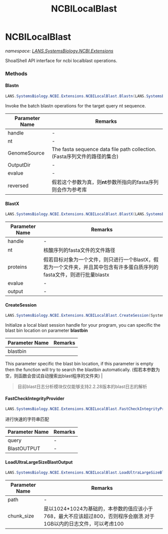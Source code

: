 ﻿---
title: NCBILocalBlast
---

# NCBILocalBlast
_namespace: [LANS.SystemsBiology.NCBI.Extensions](N-LANS.SystemsBiology.NCBI.Extensions.html)_

ShoalShell API interface for ncbi localblast operations.



### Methods

#### Blastn
```csharp
LANS.SystemsBiology.NCBI.Extensions.NCBILocalBlast.Blastn(LANS.SystemsBiology.NCBI.Extensions.LocalBLAST.InteropService.InteropService,System.String,System.Collections.Generic.IEnumerable{System.String},System.String,System.String,System.Boolean,System.Int32,System.Int32)
```
Invoke the batch blastn operations for the target query nt sequence.

|Parameter Name|Remarks|
|--------------|-------|
|handle|-|
|nt|-|
|GenomeSource|The fasta sequence data file path collection.(Fasta序列文件的路径的集合)|
|OutputDir|-|
|evalue|-|
|reversed|假若这个参数为真，则**nt**参数所指向的fasta序列则会作为参考库|


#### BlastX
```csharp
LANS.SystemsBiology.NCBI.Extensions.NCBILocalBlast.BlastX(LANS.SystemsBiology.NCBI.Extensions.LocalBLAST.InteropService.InteropService,System.String,System.String,System.String,System.String)
```


|Parameter Name|Remarks|
|--------------|-------|
|handle|-|
|nt|核酸序列的fasta文件的文件路径|
|proteins|假若目标对象为一个文件，则只进行一个BlastX，假若为一个文件夹，并且其中包含有许多蛋白质序列的fasta文件，则进行批量blastx|
|evalue|-|
|output|-|


#### CreateSession
```csharp
LANS.SystemsBiology.NCBI.Extensions.NCBILocalBlast.CreateSession(System.String)
```
Initialize a local blast session handle for your program, you can specific the blast bin location on parameter **blastbin**

|Parameter Name|Remarks|
|--------------|-------|
|blastbin|
 This parameter specific the blast bin location, if this parameter is empty then the function will try to search the blastbin automatically.
 (假若本参数为空，则函数会尝试自动搜索出blast程序的文件夹)
 |

> 目前blast日志分析模块仅仅能够支持2.2.28版本的blast日志的解析

#### FastCheckIntegrityProvider
```csharp
LANS.SystemsBiology.NCBI.Extensions.NCBILocalBlast.FastCheckIntegrityProvider(LANS.SystemsBiology.SequenceModel.FASTA.FastaFile,System.String)
```
进行快速的字符串匹配

|Parameter Name|Remarks|
|--------------|-------|
|query|-|
|BlastOUTPUT|-|


#### LoadUltraLargeSizeBlastOutput
```csharp
LANS.SystemsBiology.NCBI.Extensions.NCBILocalBlast.LoadUltraLargeSizeBlastOutput(System.String,System.Int32)
```


|Parameter Name|Remarks|
|--------------|-------|
|path|-|
|chunk_size|是以1024*1024为基础的，本参数的值应该小于768，最大不应该超过800，否则程序会崩溃.对于1GB以内的日志文件，可以考虑100|



